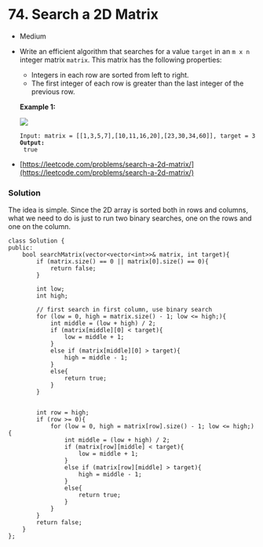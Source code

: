 # 74. Search a 2D Matrix

* Medium
*   Write an efficient algorithm that searches for a value `target` in an `m x n` integer matrix `matrix`. This matrix has the following properties:

    * Integers in each row are sorted from left to right.
    * The first integer of each row is greater than the last integer of the previous row.

    &#x20;

    **Example 1:**

    ![](https://assets.leetcode.com/uploads/2020/10/05/mat.jpg)

    <pre><code>Input: matrix = [[1,3,5,7],[10,11,16,20],[23,30,34,60]], target = 3
    <strong>Output:
    </strong> true</code></pre>
* [https://leetcode.com/problems/search-a-2d-matrix/](https://leetcode.com/problems/search-a-2d-matrix/)

### Solution&#x20;

The idea is simple. Since the 2D array is sorted both in rows and columns, what we need to do is just to run two binary searches, one on the rows and one on the column.&#x20;

```
class Solution {
public:
    bool searchMatrix(vector<vector<int>>& matrix, int target){
        if (matrix.size() == 0 || matrix[0].size() == 0){
            return false;
        }

        int low;
        int high;

        // first search in first column, use binary search
        for (low = 0, high = matrix.size() - 1; low <= high;){
            int middle = (low + high) / 2;
            if (matrix[middle][0] < target){
                low = middle + 1;
            }
            else if (matrix[middle][0] > target){
                high = middle - 1;
            }
            else{
                return true;
            }
        }

        
        int row = high;
        if (row >= 0){
            for (low = 0, high = matrix[row].size() - 1; low <= high;){
                int middle = (low + high) / 2;
                if (matrix[row][middle] < target){
                    low = middle + 1;
                }
                else if (matrix[row][middle] > target){
                    high = middle - 1;
                }
                else{
                    return true;
                }
            }
        }
        return false;
    }
};
```
